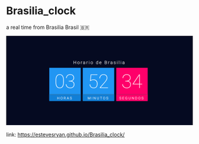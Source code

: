 # Brasilia_clock
a real time from Brasilia Brasil 🇧🇷

<img src="https://raw.githubusercontent.com/estevesryan/Brasilia_clock/master/Relogio%20Brasilia%20-%20Google%20Chrome%2025_04_2022%2003_52_34.png" alt="ainda vou subir a foto"></img>

link: https://estevesryan.github.io/Brasilia_clock/
